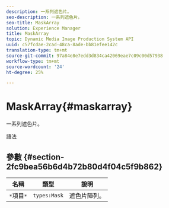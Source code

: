 ```yaml
---
description: 一系列遮色片。
seo-description: 一系列遮色片。
seo-title: MaskArray
solution: Experience Manager
title: MaskArray
topic: Dynamic Media Image Production System API
uuid: c57fcdae-2cad-48ca-8ade-bb81efee142c
translation-type: tm+mt
source-git-commit: 97a84e8e7edd3d834ca42069eae7c09c00d57938
workflow-type: tm+mt
source-wordcount: '24'
ht-degree: 25%

---
```



# MaskArray{#maskarray}

一系列遮色片。

語法

## 參數 {#section-2fc9bea56b6d4b72b80d4f04c5f9b862}

| 名稱 | 類型 | 說明 |
|---|---|---|
| `*`項目`*` | `types:Mask` | 遮色片陣列。 |

